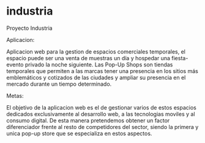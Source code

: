 industria
=========

Proyecto Industria

Aplicacion: 

Aplicacion web para la gestion de espacios comerciales temporales, el espacio puede ser una venta de muestras un día y hospedar una fiesta-evento privado la noche siguiente. Las Pop-Up Shops son tiendas temporales que permiten a las marcas tener una presencia en los sitios más emblemáticos y cotizados de las ciudades y ampliar su presencia en el mercado durante un tiempo determinado.

Metas:

El objetivo de la aplicacion web es el de gestionar varios de estos espacios dedicados exclusivamente al desarrollo web, a las tecnologias moviles y al consumo digital. De esta manera pretendemos obtener un factor diferenciador frente al resto de competidores del sector, siendo la primera y unica pop-up store que se especializa en estos aspectos.
